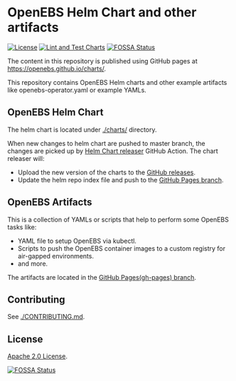# OpenEBS Helm Chart and other artifacts

[![License](https://img.shields.io/badge/License-Apache%202.0-blue.svg)](https://opensource.org/licenses/Apache-2.0)
[![Lint and Test Charts](https://github.com/openebs/charts/workflows/Lint%20and%20Test%20Charts/badge.svg?branch=master)](https://github.com/openebs/charts/actions)
[![FOSSA Status](https://app.fossa.com/api/projects/git%2Bgithub.com%2Fopenebs%2Fcharts.svg?type=shield)](https://app.fossa.com/projects/git%2Bgithub.com%2Fopenebs%2Fcharts?ref=badge_shield)

The content in this repository is published using GitHub pages at https://openebs.github.io/charts/. 

This repository contains OpenEBS Helm charts and other example artifacts like openebs-operator.yaml or example YAMLs. 

## OpenEBS Helm Chart

The helm chart is located under [./charts/](./charts/) directory. 

When new changes to helm chart are pushed to master branch, the changes are picked up by [Helm Chart releaser](https://github.com/helm/chart-releaser-action) GitHub Action. The chart releaser will: 
- Upload the new version of the charts to the [GitHub releases](https://github.com/openebs/charts/releases).
- Update the helm repo index file and push to the [GitHub Pages branch](https://github.com/openebs/charts/tree/gh-pages).


## OpenEBS Artifacts

This is a collection of YAMLs or scripts that help to perform some OpenEBS tasks like:
- YAML file to setup OpenEBS via kubectl.
- Scripts to push the OpenEBS container images to a custom registry for air-gapped environments. 
- and more. 

The artifacts are located in the [GitHub Pages(gh-pages) branch](https://github.com/openebs/charts/tree/gh-pages).

## Contributing

See [./CONTRIBUTING.md](./CONTRIBUTING.md).

## License

[Apache 2.0 License](./LICENSE).


[![FOSSA Status](https://app.fossa.com/api/projects/git%2Bgithub.com%2Fopenebs%2Fcharts.svg?type=large)](https://app.fossa.com/projects/git%2Bgithub.com%2Fopenebs%2Fcharts?ref=badge_large)